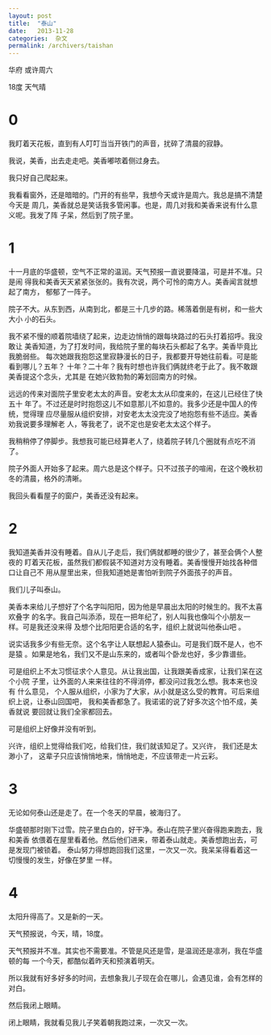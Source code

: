 ```yaml
---
layout: post
title:  "泰山"
date:   2013-11-28
categories:  杂文
permalink: /archivers/taishan
---
```


华府 或许周六

18度 天气晴

# 0

我盯着天花板，直到有人叮叮当当开铁门的声音，扰碎了清晨的寂静。

我说，美香，出去走走吧。美香嘟哝着侧过身去。

我只好自己爬起来。

我看看窗外，还是暗暗的。门开的有些早，我想今天或许是周六。我总是搞不清楚今天是
周几，美香就总是笑话我多管闲事。也是，周几对我和美香来说有什么意义呢。我发了阵
子呆，然后到了院子里。


# 1

十一月底的华盛顿，空气不正常的温润。天气预报一直说要降温，可是并不准。只是闹
得我和美香天天紧紧张张的。我有次说，两个可怜的南方人。美香闻言就想起了南方，
郁郁了一阵子。

院子不大。从东到西，从南到北，都是三十几步的路。稀落着倒是有树，和一些大大小
小的石头。

我不紧不慢的顺着院墙绕了起来，边走边悄悄的跟每块路过的石头打着招呼。我没敢让
美香知道，为了打发时间，我给院子里的每块石头都起了名字。美香毕竟比我脆弱些。
每次她跟我抱怨这里寂静漫长的日子，我都要开导她往前看。可是能看到哪儿？五年？
十年？二十年？我有时想也许我们俩就终老于此了。我不敢跟美香提这个念头，尤其是
在她兴致勃勃的筹划回南方的时候。

远远的传来对面院子里安老太太的声音。安老太太从印度来的，在这儿已经住了快五十
年了。不过还是时时抱怨这儿不如意那儿不如意的。我多少还是中国人的传统，觉得理
应尽量服从组织安排，对安老太太没完没了地抱怨有些不适应。美香劝我说要多理解老
人，等我老了，说不定也是安老太太这个样子。

我稍稍停了停脚步。我想我可能已经算老人了，绕着院子转几个圈就有点吃不消了。

院子外面人开始多了起来。周六总是这个样子。只不过孩子的喧闹，在这个晚秋初冬的清晨，格外的清晰。

我回头看看屋子的窗户，美香还没有起来。


# 2

我知道美香并没有睡着。自从儿子走后，我们俩就都睡的很少了，甚至会俩个人整夜的
盯着天花板，虽然我们都假装不知道对方没有睡着。美香慢慢开始找各种借口让自己不
用从屋里出来，但我知道她是害怕听到院子外面孩子的声音。

我们儿子叫泰山。

美香本来给儿子想好了个名字叫阳阳，因为他是早晨出太阳的时候生的。我不太喜欢叠字
的名字。我自己叫添添，现在一把年纪了，别人叫我也像叫个小朋友一样。可是我还没来得
及想个比阳阳更合适的名字，组织上就说叫他泰山吧 。

说实话我多少有些无奈。这个名字让人联想起人猿泰山。可是我们既不是人，也不是猿
。如果是地名，我们又不是山东来的，或者叫个卧龙也好，多少靠谱些。

可是组织上不太习惯征求个人意见。从让我出国，让我跟美香成家，让我们呆在这个小院
子里，让外面的人来来往往的不得消停，都没问过我怎么想。我本来也没有 什么意见，
个人服从组织，小家为了大家，从小就是这么受的教育。可后来组织上说，让泰山回国吧，
我和美香都急了。我诺诺的说了好多次这个怕不成，美香就说 要回就让我们全家都回去。

可是组织上好像并没有听到。

兴许，组织上觉得给我们吃，给我们住，我们就该知足了。又兴许， 我们还是太渺小了，
这辈子只应该悄悄地来，悄悄地走，不应该带走一片云彩。


# 3

无论如何泰山还是走了。在一个冬天的早晨，被海归了。

华盛顿那时刚下过雪。院子里白白的，好干净。泰山在院子里兴奋得跑来跑去，我和美香
依偎着在屋里看着他。然后他们进来，带着泰山就走。美香想跑出去，可是发现门被锁着。
泰山努力得想跑回我们这里，一次又一次。我呆呆得看着这一切慢慢的发生，好像在梦里
一样。


# 4

太阳升得高了。又是新的一天。

天气预报说，今天，晴，18度。

天气预报并不准。其实也不需要准。不管是风还是雪，是温润还是凛冽，我在华盛顿的每
一个今天，都酷似着昨天和预演着明天。

所以我就有好多好多的时间，去想象我儿子现在会在哪儿，会遇见谁，会有怎样的对白。

然后我闭上眼睛。

闭上眼睛，我就看见我儿子笑着朝我跑过来，一次又一次。
